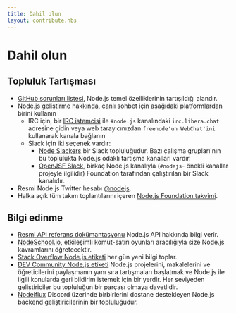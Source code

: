 ```yaml
---
title: Dahil olun
layout: contribute.hbs
---
```


# Dahil olun

## Topluluk Tartışması

- [GitHub sorunları listesi](https://github.com/nodejs/node/issues), Node.js temel özelliklerinin tartışıldığı alandır.
- Node.js geliştirme hakkında, canlı sohbet için aşağıdaki platformlardan birini kullanın
  - IRC için, bir [IRC istemcisi](https//en.wikipedia.org/wiki/Comparison_of_Internet_Relay_Chat_clients) ile `#node.js` kanalındaki `irc.libera.chat` adresine gidin veya web tarayıcınızdan `freenode'un WebChat'ini` kullanarak kanala bağlanın
  - Slack için iki seçenek vardır:
    - [Node Slackers](https://www.nodeslackers.com/) bir Slack topluluğudur. Bazı çalışma grupları'nın bu toplulukta Node.js odaklı tartışma kanalları vardır.
    - [OpenJSF Slack](https://slack-invite.openjsf.org/), birkaç Node.js kanalıyla (`#nodejs`- önekli kanallar projeyle ilgilidir) Foundation tarafından çalıştırılan bir Slack kanalıdır.
- Resmi Node.js Twitter hesabı [@nodejs](https://twitter.com/nodejs).
- Halka açık tüm takım toplantılarını içeren [Node.js Foundation takvimi](https://nodejs.org/calendar).

## Bilgi edinme

- [Resmi API referans dokümantasyonu](https://nodejs.org/api/) Node.js API hakkında bilgi verir.
- [NodeSchool.io](https://nodeschool.io/), etkileşimli komut-satırı oyunları aracılığıyla size Node.js kavramlarını öğretecektir.
- [Stack Overflow Node.js etiketi](https://stackoverflow.com/questions/tagged/node.js) her gün yeni bilgi toplar.
- [DEV Community Node.js etiketi](https://dev.to/t/node) Node.js projelerini, makalelerini ve öğreticilerini paylaşmanın yanı sıra tartışmaları başlatmak ve Node.js ile ilgili konularda geri bildirim istemek için bir yerdir. Her seviyeden geliştiriciler bu topluluğun bir parçası olmaya davetlidir.
- [Nodeiflux](https://discordapp.com/invite/vUsrbjd) Discord üzerinde birbirlerini dostane destekleyen Node.js backend geliştiricilerinin bir topluluğudur.
